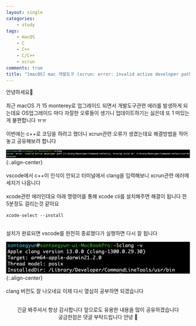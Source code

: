 ```yaml
---
layout: single
categories:
    - study
tags:
    - macOS
    - C
    - C++
    - C/C++
    - xcrun
comments: true
title: "[macOS] mac 개발도구 (xcrun: error: invalid active developer path, missing xcrun)에러 해결방법"
---
```


안녕하세요👋<br>
<br>
최근 macOS 가 15 monterey로 업그레이드 되면서 개발도구관련 에러를 발생하게 되는데요 OS업그레이드 마다 자잘한 오류들이 생기니 업데이트하기는 싫은데 또 1 떠있는게 불편합니다 ㅠㅠ<br>
<br>
이번에는 c++로 코딩을 하려고 했더니 xcrun관련 오류가 생겼는데요 해결방법을 적어놓고 공유해보려 합니다<br>

![image](/assets/images/0116_59/xcrun1.png){:.align-center}<br>
<br>
vscode에서 c++이 인식이 안되고 터미널에서 clang을 입력해보니 xcrun관련 에러메세지가 나옵니다<br>
<br>
xcode관련 에러인데요 아래 명령어를 통해 xcode cli를 설치해주면 해결이 됩니다 한 5분정도 걸리는것 같아요<br>

```
xcode-select --install
```
<br>
설치가 완료되면 vscode를 완전히 종료했다가 실행하면 다시 잘 됩니다<br>

![image](/assets/images/0116_59/xcrun2.png){:.align-center}<br>
<br>
clang 버전도 잘 나오네요 이제 다시 열심히 공부하면 되겠습니다<br>
<br>
<center>긴글 봐주셔서 항상 감사합니다 앞으로도 유용한 내용을 많이 공유하겠습니다<br> 궁금한점은 댓글 부탁드립니다 안녕 👋</center>